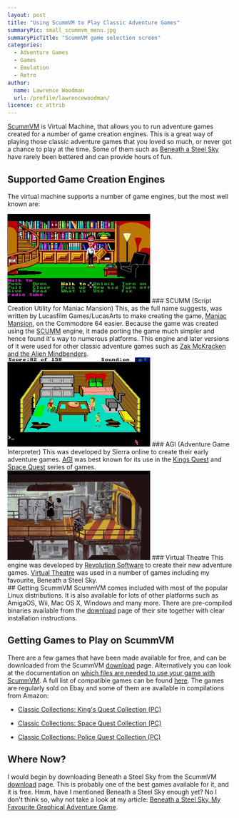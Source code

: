 ```yaml
---
layout: post
title: "Using ScummVM to Play Classic Adventure Games"
summaryPic: small_scummvm_menu.jpg
summaryPicTitle: "ScummVM game selection screen"
categories:
  - Adventure Games
  - Games
  - Emulation
  - Retro
author:
  name: Lawrence Woodman
  url: /profile/lawrencewoodman/
licence: cc_attrib
---
```

[ScummVM](http://www.scummvm.org) is Virtual Machine, that allows you to run adventure games created for a number of game creation engines.  This is a great way of playing those classic adventure games that you loved so much, or never got a chance to play at the time.  Some of them such as [Beneath a Steel Sky](/2008/11/13/beneath-a-steel-sky-my-favourite-graphical-adventure-game/ "Beneath a Steel Sky‚ My Favourite Graphical Adventure Game") have rarely been bettered and can provide hours of fun.

## Supported Game Creation Engines
The virtual machine supports a number of game engines, but the most well known are:

<img class="leftFlow" width="320" height="200" src="/images/posts/maniac_mansion_library.jpg" title="Screenshot of Maniac Mansion" alt=""/>
### SCUMM (Script Creation Utility for Maniac Mansion)
This, as the full name suggests, was written by Lucasfilm Games/LucasArts to make creating the game, <a href="http://en.wikipedia.org/wiki/Maniac_Mansion">Maniac Mansion</a>, on the Commodore 64 easier.   Because the game was created using the <a href="http://en.wikipedia.org/wiki/SCUMM">SCUMM</a> engine, it made porting the game much simpler and hence found it's way to numerous platforms.  This engine and later versions of it were used for other classic adventure games such as <a href="http://en.wikipedia.org/wiki/Zak_McKracken_and_the_Alien_Mindbenders">Zak McKracken and the Alien Mindbenders</a>.

<br style="clear: left;"/>
<img class="leftFlow" width="320" height="200" src="/images/posts/kings_quest.jpg" title="Screenshot of Kings Quest" alt=""/>
### AGI (Adventure Game Interpreter)
This was developed by Sierra online to create their early adventure games.  <a href="http://en.wikipedia.org/wiki/Adventure_Game_Interpreter">AGI</a> was best known for its use in the <a href="http://en.wikipedia.org/wiki/Kings_Quest">Kings Quest</a>  and <a href="http://en.wikipedia.org/wiki/Space_Quest">Space Quest</a> series of games.

<br style="clear: left;"/>
<img class="leftFlow" style="clear: left;" width="320" height="200" src="/images/posts/beneath_a_steel_sky_factory.jpg" title="Screenshot of Beneath a Steel Sky" alt=""/>
### Virtual Theatre
This engine was developed by <a href="http://www.revolution.co.uk/">Revolution Software</a> to create their new adventure games.  <a href="http://en.wikipedia.org/wiki/Virtual_Theatre">Virtual Theatre</a> was used in a number of games including my favourite, Beneath a Steel Sky.

<br style="clear: left;"/>
## Getting ScummVM
ScummVM comes included with most of the popular Linux distributions.  It is also available for lots of other platforms such as AmigaOS, Wii, Mac OS X, Windows and many more.  There are pre-compiled binaries available from the <a href="http://www.scummvm.org/downloads.php">download</a> page of their site together with clear installation instructions.

## Getting Games to Play on ScummVM
There are a few games that have been made available for free, and can be downloaded from the ScummVM <a href="http://www.scummvm.org/downloads.php">download</a> page.  Alternatively you can look at the documentation on <a href="http://wiki.scummvm.org/index.php/Datafiles">which files are needed to use your game with ScummVM</a>.  A full list of compatible games can be found <a href="http://www.scummvm.org/compatibility.php">here</a>.  The games are regularly sold on Ebay and some of them are available in compilations from Amazon:

* [Classic Collections: King's Quest Collection (PC)](http://www.amazon.co.uk/gp/product/B000P0JQFA?ie=UTF8&tag=techtinkering-21&linkCode=as2&camp=1634&creative=6738&creativeASIN=B000P0JQFA)

* [Classic Collections: Space Quest Collection (PC)](http://www.amazon.co.uk/gp/product/B000P0JQF0?ie=UTF8&tag=techtinkering-21&linkCode=as2&camp=1634&creative=6738&creativeASIN=B000P0JQF0)

* [Classic Collections: Police Quest Collection (PC)](http://www.amazon.co.uk/gp/product/B000P0JQFK?ie=UTF8&tag=techtinkering-21&linkCode=as2&camp=1634&creative=6738&creativeASIN=B000P0JQFK)



## Where Now?
I would begin by downloading Beneath a Steel Sky from the ScummVM <a href="http://www.scummvm.org/downloads.php">download</a> page.  This is probably one of the best games available for it, and it is free.  Hmm, have I mentioned Beneath a Steel Sky enough yet?  No I don't think so, why not take a look at my article: <a href="/2008/11/13/beneath-a-steel-sky-my-favourite-graphical-adventure-game/">Beneath a Steel Sky‚ My Favourite Graphical Adventure Game</a>.
